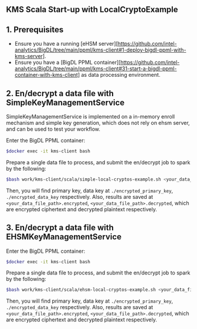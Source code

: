## **KMS Scala Start-up with LocalCryptoExample**

## 1. Prerequisites

- Ensure you have a running [eHSM server][https://github.com/intel-analytics/BigDL/tree/main/ppml/kms-client#1-deploy-bigdl-ppml-with-kms-server].
- Ensure you have a [BigDL PPML container][https://github.com/intel-analytics/BigDL/tree/main/ppml/kms-client#31-start-a-bigdl-ppml-container-with-kms-client] as data processing environment.

## 2. En/decrypt a data file with SimpleKeyManagementService

SimpleKeyManagementService is implemented on a in-memory enroll mechanism and simple key generation, which does not rely on ehsm server, and can be used to test your workflow.

Enter the BigDL PPML container:

```bash
$docker exec -it kms-client bash
```

Prepare a single data file to process, and submit the en/decrypt job to spark by the following:

```bash
$bash work/kms-client/scala/simple-local-cryptos-example.sh <your_data_file_path> <spark_local_ip>
```

Then, you will find primary key, data key at `./encrypted_primary_key`, `./encrypted_data_key` respectively. Also, results are saved at `<your_data_file_path>.encrypted`,  `<your_data_file_path>.decrypted`, which are encrypted ciphertext and decrypted plaintext respectively.

## 3. En/decrypt a data file with EHSMKeyManagementService

Enter the BigDL PPML container:

```bash
$docker exec -it kms-client bash
```

Prepare a single data file to process, and submit the en/decrypt job to spark by the following:

```bash
$bash work/kms-client/scala/ehsm-local-cryptos-example.sh <your_data_file_path> <ehsm_kms_server_ip> <ehsm_kms_server_port> <spark_local_ip>
```

Then, you will find primary key, data key at `./encrypted_primary_key`, `./encrypted_data_key` respectively. Also, results are saved at `<your_data_file_path>.encrypted`,  `<your_data_file_path>.decrypted`, which are encrypted ciphertext and decrypted plaintext respectively.